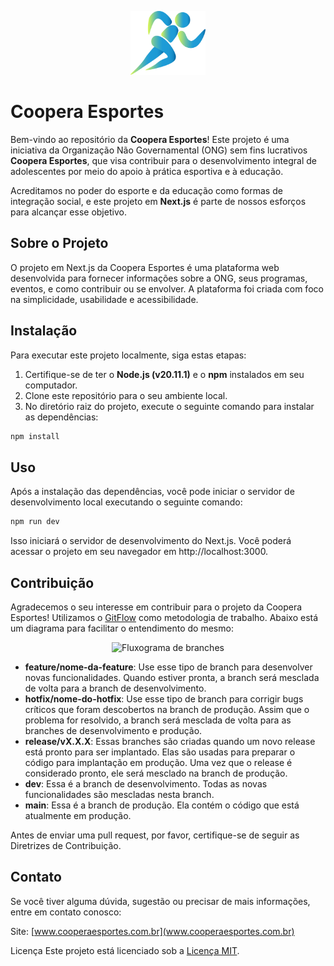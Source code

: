 <p align="center">
  <a href="https://www.cooperaesportes.com.br" target="blank"><img src="https://raw.githubusercontent.com/jordyfontoura/coopera-frontend/main/public/logo.svg" width="120" alt="Coopera Esportes" /></a>
</p>

# Coopera Esportes

Bem-vindo ao repositório da **Coopera Esportes**! Este projeto é uma iniciativa da Organização Não Governamental (ONG) sem fins lucrativos **Coopera Esportes**, que visa contribuir para o desenvolvimento integral de adolescentes por meio do apoio à prática esportiva e à educação.

Acreditamos no poder do esporte e da educação como formas de integração social, e este projeto em **Next.js** é parte de nossos esforços para alcançar esse objetivo.

## Sobre o Projeto

O projeto em Next.js da Coopera Esportes é uma plataforma web desenvolvida para fornecer informações sobre a ONG, seus programas, eventos, e como contribuir ou se envolver. A plataforma foi criada com foco na simplicidade, usabilidade e acessibilidade.

## Instalação

Para executar este projeto localmente, siga estas etapas:

1. Certifique-se de ter o **Node.js (v20.11.1)** e o **npm** instalados em seu computador.
2. Clone este repositório para o seu ambiente local.
3. No diretório raiz do projeto, execute o seguinte comando para instalar as dependências:

```bash
npm install
```

## Uso
Após a instalação das dependências, você pode iniciar o servidor de desenvolvimento local executando o seguinte comando:

```bash
npm run dev
```

Isso iniciará o servidor de desenvolvimento do Next.js. Você poderá acessar o projeto em seu navegador em http://localhost:3000.

## Contribuição
Agradecemos o seu interesse em contribuir para o projeto da Coopera Esportes! Utilizamos o [GitFlow](https://www.atlassian.com/br/git/tutorials/comparing-workflows/gitflow-workflow) como metodologia de trabalho. Abaixo está um diagrama para facilitar o entendimento do mesmo:

<p align="center">
  <img src="https://wac-cdn.atlassian.com/dam/jcr:cc0b526e-adb7-4d45-874e-9bcea9898b4a/04%20Hotfix%20branches.svg" alt="Fluxograma de branches"/>
</p>

- **feature/nome-da-feature**: Use esse tipo de branch para desenvolver novas funcionalidades. Quando estiver pronta, a branch será mesclada de volta para a branch de desenvolvimento.
- **hotfix/nome-do-hotfix**: Use esse tipo de branch para corrigir bugs críticos que foram descobertos na branch de produção. Assim que o problema for resolvido, a branch será mesclada de volta para as branches de desenvolvimento e produção.
- **release/vX.X.X**: Essas branches são criadas quando um novo release está pronto para ser implantado. Elas são usadas para preparar o código para implantação em produção. Uma vez que o release é considerado pronto, ele será mesclado na branch de produção.
- **dev**: Essa é a branch de desenvolvimento. Todas as novas funcionalidades são mescladas nesta branch.
- **main**: Essa é a branch de produção. Ela contém o código que está atualmente em produção.


Antes de enviar uma pull request, por favor, certifique-se de seguir as Diretrizes de Contribuição.

## Contato
Se você tiver alguma dúvida, sugestão ou precisar de mais informações, entre em contato conosco:

Site: [www.cooperaesportes.com.br](www.cooperaesportes.com.br)

Licença
Este projeto está licenciado sob a [Licença MIT](LICENSE).
